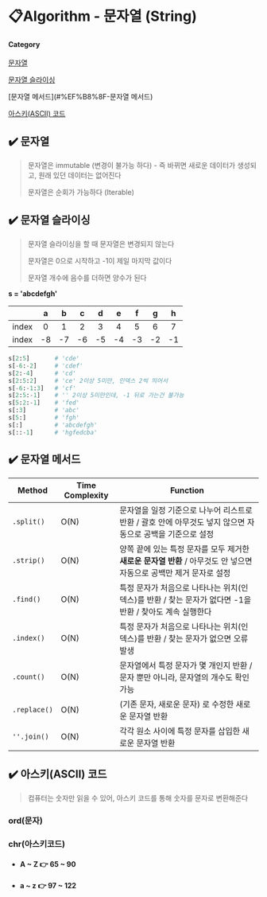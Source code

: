 # 📋Algorithm - 문자열 (String)

#### Category

[문자열](#%EF%B8%8F-문자열)

[문자열 슬라이싱](#%EF%B8%8F-문자열-슬라이싱)

[문자열 메서드](#%EF%B8%8F-문자열 메서드)

[아스키(ASCII) 코드](#%EF%B8%8F-아스키-ASCII-코드)



## ✔️ 문자열

> 문자열은 immutable (변경이 불가능 하다) - 즉 바뀌면 새로운 데이터가 생성되고, 원래 있던 데이터는 없어진다
>
> 문자열은 순회가 가능하다 (Iterable)



## ✔️ 문자열 슬라이싱

> 문자열 슬라이싱을 할 때 문자열은 변경되지 않는다
>
> 문자열은 0으로 시작하고 -1이 제일 마지막 값이다
>
> 문자열 개수에 음수를 더하면 양수가 된다

**s = 'abcdefgh'**

|       |  a   |  b   |  c   |  d   |  e   |  f   |  g   |  h   |
| :---: | :--: | :--: | :--: | :--: | :--: | :--: | :--: | :--: |
| index |  0   |  1   |  2   |  3   |  4   |  5   |  6   |  7   |
| index |  -8  |  -7  |  -6  |  -5  |  -4  |  -3  |  -2  |  -1  |

```python
s[2:5] 		 # 'cde'
s[-6:-2] 	 # 'cdef'
s[2:-4] 	 # 'cd'
s[2:5:2]	 # 'ce' 2이상 5미만, 인덱스 2씩 띄어서
s[-6:-1:3]	 # 'cf'
s[2:5:-1]	 # '' 2이상 5미만인데, -1 뒤로 가는건 불가능
s[5:2:-1]	 # 'fed'
s[:3]		 # 'abc'
s[5:]		 # 'fgh'
s[:]		 # 'abcdefgh'
s[::-1]		 # 'hgfedcba'
```



## ✔️ 문자열 메서드

| Method       | Time Complexity | Function                                                     |
| ------------ | --------------- | ------------------------------------------------------------ |
| `.split()`   | O(N)            | 문자열을 일정 기준으로 나누어 리스트로 반환 / 괄호 안에 아무것도 넣지 않으면 자동으로 공백을 기준으로 설정 |
| `.strip()`   | O(N)            | 양쪽 끝에 있는 특정 문자를 모두 제거한 **새로운 문자열 반환** / 아무것도 안 넣으면 자동으로 공백만 제거 문자로 설정 |
| `.find()`    | O(N)            | 특정 문자가 처음으로 나타나는 위치(인덱스)를 반환 / 찾는 문자가 없다면 -1을 반환 / 찾아도 계속 실행한다 |
| `.index()`   | O(N)            | 특정 문자가 처음으로 나타나는 위치(인덱스)를 반환 / 찾는 문자가 없으면 오류 발생 |
| `.count()`   | O(N)            | 문자열에서 특정 문자가 몇 개인지 반환 / 문자 뿐만 아니라, 문자열의 개수도 확인 가능 |
| `.replace()` | O(N)            | (기존 문자, 새로운 문자) 로 수정한 새로운 문자열 반환        |
| `''.join()`  | O(N)            | 각각 원소 사이에 특정 문자를 삽입한 새로운 문자열 반환       |



## ✔️ 아스키(ASCII) 코드

> 컴퓨터는 숫자만 읽을 수 있어, 아스키 코드를 통해 숫자를 문자로 변환해준다

### ord(문자)

### chr(아스키코드)

- #### A ~ Z     👉    65 ~ 90

- #### a ~ z      👉    97 ~ 122



